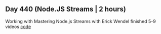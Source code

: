 ## Day 440 (Node.JS Streams  | 2 hours)

Working with  Mastering Node.js Streams with Erick Wendel
finished 5-9 videos
[code](https://github.com/alexvyber/node-streams-course.git)

